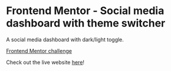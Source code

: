# Frontend Mentor - Social media dashboard with theme switcher

A social media dashboard with dark/light toggle.

[Frontend Mentor challenge](https://www.frontendmentor.io/challenges/social-media-dashboard-with-theme-switcher-6oY8ozp_H)

Check out the live website [here](https://codercoder-darklight-toggle.pages.dev/)!
